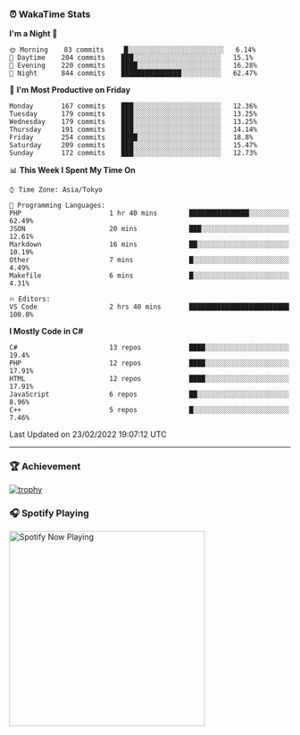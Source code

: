 ### ⏰ WakaTime Stats


<!--START_SECTION:waka-->
**I'm a Night 🦉** 

```text
🌞 Morning    83 commits     █░░░░░░░░░░░░░░░░░░░░░░░░   6.14% 
🌆 Daytime    204 commits    ███░░░░░░░░░░░░░░░░░░░░░░   15.1% 
🌃 Evening    220 commits    ████░░░░░░░░░░░░░░░░░░░░░   16.28% 
🌙 Night      844 commits    ███████████████░░░░░░░░░░   62.47%

```
📅 **I'm Most Productive on Friday** 

```text
Monday       167 commits    ███░░░░░░░░░░░░░░░░░░░░░░   12.36% 
Tuesday      179 commits    ███░░░░░░░░░░░░░░░░░░░░░░   13.25% 
Wednesday    179 commits    ███░░░░░░░░░░░░░░░░░░░░░░   13.25% 
Thursday     191 commits    ███░░░░░░░░░░░░░░░░░░░░░░   14.14% 
Friday       254 commits    ████░░░░░░░░░░░░░░░░░░░░░   18.8% 
Saturday     209 commits    ███░░░░░░░░░░░░░░░░░░░░░░   15.47% 
Sunday       172 commits    ███░░░░░░░░░░░░░░░░░░░░░░   12.73%

```


📊 **This Week I Spent My Time On** 

```text
⌚︎ Time Zone: Asia/Tokyo

💬 Programming Languages: 
PHP                      1 hr 40 mins        ███████████████░░░░░░░░░░   62.49% 
JSON                     20 mins             ███░░░░░░░░░░░░░░░░░░░░░░   12.61% 
Markdown                 16 mins             ██░░░░░░░░░░░░░░░░░░░░░░░   10.19% 
Other                    7 mins              █░░░░░░░░░░░░░░░░░░░░░░░░   4.49% 
Makefile                 6 mins              █░░░░░░░░░░░░░░░░░░░░░░░░   4.31%

🔥 Editors: 
VS Code                  2 hrs 40 mins       █████████████████████████   100.0%

```

**I Mostly Code in C#** 

```text
C#                       13 repos            ████░░░░░░░░░░░░░░░░░░░░░   19.4% 
PHP                      12 repos            ████░░░░░░░░░░░░░░░░░░░░░   17.91% 
HTML                     12 repos            ████░░░░░░░░░░░░░░░░░░░░░   17.91% 
JavaScript               6 repos             ██░░░░░░░░░░░░░░░░░░░░░░░   8.96% 
C++                      5 repos             █░░░░░░░░░░░░░░░░░░░░░░░░   7.46%

```



 Last Updated on 23/02/2022 19:07:12 UTC
<!--END_SECTION:waka-->

---

### 🏆 Achievement

[![trophy](https://github-profile-trophy.vercel.app/?username=Slime-hatena&theme=flat&no-bg=true&no-frame=true&column=8)](https://github.com/ryo-ma/github-profile-trophy)

### 🎧 Spotify Playing

[<img src="https://spotify-now-playing-slime-hatena.vercel.app/api/spotify-playing" alt="Spotify Now Playing" width="350" />](https://open.spotify.com/user/slime_hatena)

<!--
**Slime-hatena/Slime-hatena** is a ✨ _special_ ✨ repository because its `README.md` (this file) appears on your GitHub profile.

Here are some ideas to get you started:

- 🔭 I’m currently working on ...
- 🌱 I’m currently learning ...
- 👯 I’m looking to collaborate on ...
- 🤔 I’m looking for help with ...
- 💬 Ask me about ...
- 📫 How to reach me: ...
- 😄 Pronouns: ...
- ⚡ Fun fact: ...
-->
